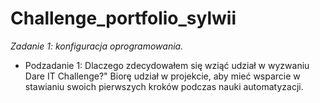 # Challenge_portfolio_sylwii
 
*Zadanie 1: konfiguracja oprogramowania.*
- Podzadanie 1: Dlaczego zdecydowałem się wziąć udział w wyzwaniu Dare IT Challenge?"
  Biorę udział w projekcie, aby mieć wsparcie w stawianiu swoich pierwszych kroków podczas nauki automatyzacji. 
